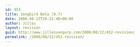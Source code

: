 ```yaml
---
id: 453
title: Songbird Beta (0.7)
date: 2008-08-22T20:22:48+00:00
author: Jilles
layout: revision
guid: http://www.jillesvangurp.com/2008/08/22/452-revision/
permalink: /2008/08/22/452-revision/
---
```

